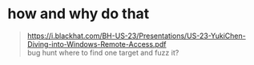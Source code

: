 # how and why do that    
> https://i.blackhat.com/BH-US-23/Presentations/US-23-YukiChen-Diving-into-Windows-Remote-Access.pdf    
> bug hunt  where to find one target and fuzz it?     
